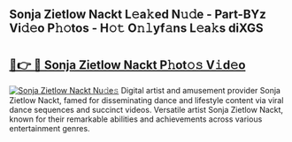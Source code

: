 ## Sonja Zietlow Nackt L𝚎a𝚔ed N𝚞𝚍e - Part-BYz Vi𝚍𝚎o P𝚑𝚘tos - H𝚘𝚝 O𝚗𝚕yf𝚊ns L𝚎a𝚔s diXGS

# <h2><a href="http://kfcrwq4.oniu.top/?m=Sonja+Zietlow+Nackt">🔗👉 🔴 Sonja Zietlow Nackt P𝚑ot𝚘𝚜 V𝚒d𝚎o</a></h2>

[![Sonja Zietlow Nackt Nu𝚍e𝚜](https://i.imgur.com/0qMVB7G.gif)](http://kfcrwq4.oniu.top/?m=Sonja+Zietlow+Nackt)
Digital artist and amusement provider Sonja Zietlow Nackt, famed for disseminating dance and lifestyle content via viral dance sequences and succinct videos. Versatile artist Sonja Zietlow Nackt, known for their remarkable abilities and achievements across various entertainment genres.  
